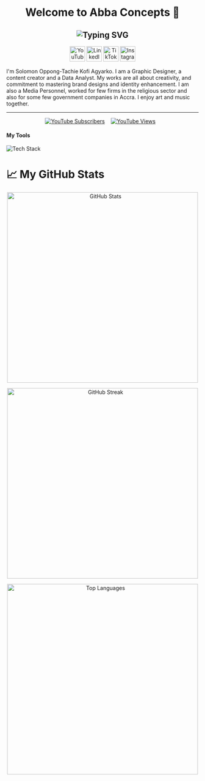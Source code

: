 <h1 align="center" color:#00ff00> Welcome to Abba Concepts 👋</h1>
<h2 align="center">
  <img src="https://readme-typing-svg.demolab.com?font=Fira+Code&weight=700&size=30&pause=1000&color=00FF00&center=true&vCenter=true&width=1000&lines=Data+Analyst;Tech+YouTuber;UX/UI+ Designer;Computer+Science+Student;Graphic+Designer;Open-Source+Contributor;Tech+Innovator;%26+Content+Creator" alt="Typing SVG" />
</h2>

<!-- Social icons section -->
<p align="center">
  <a href="https://www.youtube.com/@emory_chillin"><img width="40px" alt="YouTube" title="YouTube" src="https://github.com/user-attachments/assets/5c972176-df98-41ac-9203-98ece2a57b02"/></a>
  <a href="https://www.linkedin.com/in/solomon-opppong-tachie-276961a7/"><img width="40px" alt="LinkedIn" title="LinkedIn" src="https://github.com/user-attachments/assets/195568a5-9a1a-4220-b163-a67e4c29bd6a"/></a>
  <a href="https://www.tiktok.com/@oppongtachie.solom"><img width="40px" alt="TikTok" title="TikTok" src="https://github.com/user-attachments/assets/5663097b-6103-4098-82c4-5391a5afe2c2"/></a>
  <a href="https://instagram.com/kofiagyarko.official"><img width="40px" alt="Instagram" title="Instagram" src="https://github.com/user-attachments/assets/b8a45192-a59c-4a16-8fa8-cfe974ffbc49"/></a>
</p>

I'm Solomon Oppong-Tachie Kofi Agyarko. I am a Graphic Designer, a content creator and a Data Analyst. My works are all about creativity, and commitment to mastering brand designs and identity enhancement. I am also a Media Personnel, worked for few firms in the religious sector and also for some few government companies in Accra. I enjoy art and music together.
  </a>
  
---
<p align="center">
  <a href="https://www.youtube.com/@emory_chillin?sub_confirmation=1">
    <img alt="YouTube Subscribers" title="Subscribe to my YouTube channel" src="https://freshidea.com/jonah/app/youtube-stats-badges/subscribers-badge.php"/></a>
  &#8287;&#8287;
  <a href="ttps://www.youtube.com/@emory_chillin">
    <img alt="YouTube Views" title="Total views on YouTube" src="https://freshidea.com/jonah/app/youtube-stats-badges/view-count-badge.php"/></a>
  &#8287;&#8287;
</p>

  <h4>My Tools</h4>
<div>
  <img src="https://skillicons.dev/icons?i=html,css,photoshop,figma,js,illustrator,python,java" alt="Tech Stack" />
</div>


# 📈 My GitHub Stats

<p align="center">
  <img src="https://github-readme-stats.vercel.app/api?username=EmoryChillin&show_icons=true&theme=tokyonight&hide_border=true&count_private=true&include_all_commits=true" alt="GitHub Stats" width="500"/>
</p>
<p align="center">
  <img src="https://github-readme-streak-stats.herokuapp.com?user=EmoryChillin&theme=tokyonight&hide_border=true&date_format=M%20j%5B%2C%20Y%5D" alt="GitHub Streak" width="500"/>
</p>
<p align="center">
  <img src="https://github-readme-stats.vercel.app/api/top-langs/?username=EmoryChillin&layout=compact&theme=tokyonight&hide_border=true" alt="Top Languages" width="500"/>
</p>
